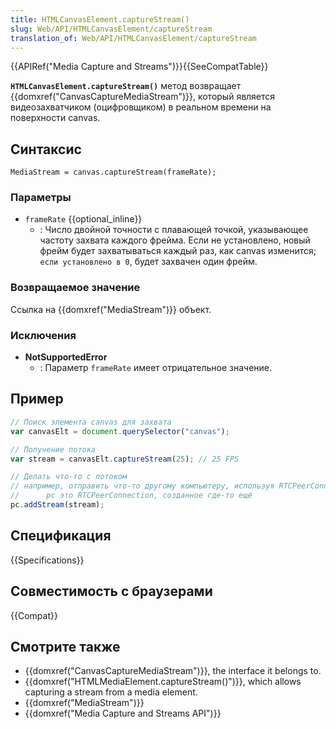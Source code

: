```yaml
---
title: HTMLCanvasElement.captureStream()
slug: Web/API/HTMLCanvasElement/captureStream
translation_of: Web/API/HTMLCanvasElement/captureStream
---
```

{{APIRef("Media Capture and Streams")}}{{SeeCompatTable}}

**`HTMLCanvasElement.captureStream()`** метод возвращает {{domxref("CanvasCaptureMediaStream")}}, который является видеозахватчиком (оцифровщиком) в реальном времени на поверхности canvas.

## Синтаксис

```
MediaStream = canvas.captureStream(frameRate);
```

### Параметры

- `frameRate` {{optional_inline}}
  - : Число двойной точности с плавающей точкой, указывающее частоту захвата каждого фрейма. Если не установлено, новый фрейм будет захватываться каждый раз, как canvas изменится; `если установлено в 0`, будет захвачен один фрейм.

### Возвращаемое значение

Ссылка на {{domxref("MediaStream")}} объект.

### Исключения

- **NotSupportedError**
  - : Параметр `frameRate` имеет отрицательное значение.

## Пример

```js
// Поиск элемента canvas для захвата
var canvasElt = document.querySelector("canvas");

// Получение потока
var stream = canvasElt.captureStream(25); // 25 FPS

// Делать что-то с потоком
// например, отправить что-то другому компьютеру, используя RTCPeerConnection
//      pc это RTCPeerConnection, созданное где-то ещё
pc.addStream(stream);
```

## Спецификация

{{Specifications}}

## Совместимость с браузерами

{{Compat}}

## Смотрите также

- {{domxref("CanvasCaptureMediaStream")}}, the interface it belongs to.
- {{domxref("HTMLMediaElement.captureStream()")}}, which allows capturing a stream from a media element.
- {{domxref("MediaStream")}}
- {{domxref("Media Capture and Streams API")}}
